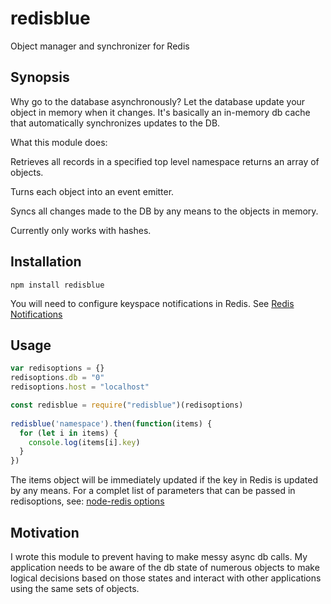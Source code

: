 # redisblue
Object manager and synchronizer for Redis

## Synopsis

Why go to the database asynchronously? Let the database update your object in memory when it changes. It's basically an in-memory db cache that automatically synchronizes updates to the DB.

What this module does:

Retrieves all records in a specified top level namespace returns an array of objects.

Turns each object into an event emitter.

Syncs all changes made to the DB by any means to the objects in memory.

Currently only works with hashes. 

## Installation

    npm install redisblue
    
You will need to configure keyspace notifications in Redis. See [Redis Notifications](https://redis.io/topics/notifications)

## Usage

```js
var redisoptions = {}
redisoptions.db = "0"
redisoptions.host = "localhost"

const redisblue = require("redisblue")(redisoptions)
 
redisblue('namespace').then(function(items) {
  for (let i in items) {
    console.log(items[i].key)
  }
})
```

The items object will be immediately updated if the key in Redis is updated by any means.
For a complet list of parameters that can be passed in redisoptions, see:  [node-redis options](https://github.com/NodeRedis/node_redis#options-object-properties)

## Motivation

I wrote this module to prevent having to make messy async db calls. My application needs to be aware of the db state of numerous objects to make logical decisions based on those states and interact with other applications using the same sets of objects.

